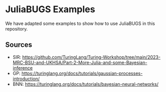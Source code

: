 # JuliaBUGS Examples

We have adapted some examples to show how to use JuliaBUGS in this repository.

## Sources

* SIR: https://github.com/TuringLang/Turing-Workshop/tree/main/2023-MRC-BSU-and-UKHSA/Part-2-More-Julia-and-some-Bayesian-inference
* GP: https://turinglang.org/docs/tutorials/gaussian-processes-introduction/
* BNN: https://turinglang.org/docs/tutorials/bayesian-neural-networks/
